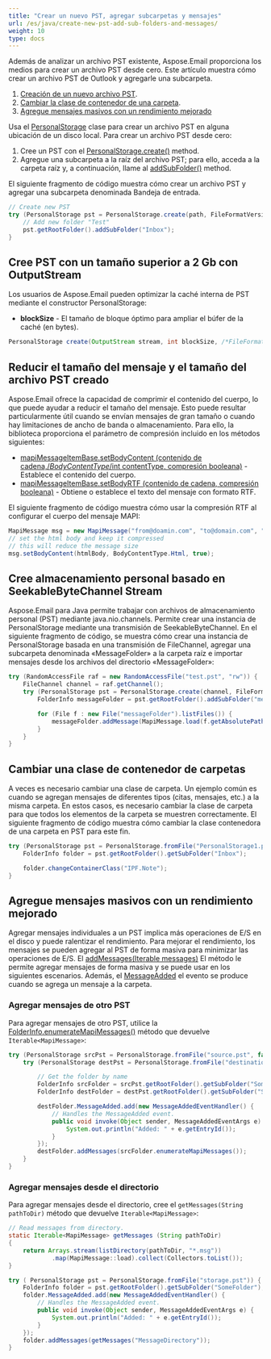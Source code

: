 ```yaml
---
title: "Crear un nuevo PST, agregar subcarpetas y mensajes"
url: /es/java/create-new-pst-add-sub-folders-and-messages/
weight: 10
type: docs
---
```



Además de analizar un archivo PST existente, Aspose.Email proporciona los medios para crear un archivo PST desde cero. Este artículo muestra cómo crear un archivo PST de Outlook y agregarle una subcarpeta.

1. [Creación de un nuevo archivo PST](#creating-a-new-pst-file-and-add-subfolders).
1. [Cambiar la clase de contenedor de una carpeta](#changing-a-folders-container-class).
1. [Agregue mensajes masivos con un rendimiento mejorado](#add-bulk-messages-with-improved-performance)

Usa el [PersonalStorage](https://reference.aspose.com/email/java/com.aspose.email/personalstorage/) clase para crear un archivo PST en alguna ubicación de un disco local. Para crear un archivo PST desde cero:

1. Cree un PST con el [PersonalStorage.create()](https://reference.aspose.com/email/java/com.aspose.email/personalstorage/#create-java.io.OutputStream-int-) method.
1. Agregue una subcarpeta a la raíz del archivo PST; para ello, acceda a la carpeta raíz y, a continuación, llame al [addSubFolder()](https://reference.aspose.com/email/java/com.aspose.email/folderinfo/#addSubFolder-java.lang.String-) method.

El siguiente fragmento de código muestra cómo crear un archivo PST y agregar una subcarpeta denominada Bandeja de entrada.

```java
// Create new PST
try (PersonalStorage pst = PersonalStorage.create(path, FileFormatVersion.Unicode)) {
    // Add new folder "Test"
    pst.getRootFolder().addSubFolder("Inbox");
}
```
## **Cree PST con un tamaño superior a 2 Gb con OutputStream**

Los usuarios de Aspose.Email pueden optimizar la caché interna de PST mediante el constructor PersonalStorage:

- **blockSize** - El tamaño de bloque óptimo para ampliar el búfer de la caché (en bytes).

```java
PersonalStorage create(OutputStream stream, int blockSize, /*FileFormatVersion*/int version)
```
## **Reducir el tamaño del mensaje y el tamaño del archivo PST creado**

Aspose.Email ofrece la capacidad de comprimir el contenido del cuerpo, lo que puede ayudar a reducir el tamaño del mensaje. Esto puede resultar particularmente útil cuando se envían mensajes de gran tamaño o cuando hay limitaciones de ancho de banda o almacenamiento. Para ello, la biblioteca proporciona el parámetro de compresión incluido en los métodos siguientes:

- [mapiMessageItemBase.setBodyContent (contenido de cadena,/*BodyContentType*/int contentType, compresión booleana)](https://reference.aspose.com/email/java/com.aspose.email/mapimessageitembase/#setBodyContent-java.lang.String-int-boolean-) - Establece el contenido del cuerpo.
- [mapiMessageItemBase.setBodyRTF (contenido de cadena, compresión booleana)](https://reference.aspose.com/email/java/com.aspose.email/mapimessageitembase/#setBodyRtf-java.lang.String-boolean-) - Obtiene o establece el texto del mensaje con formato RTF.

El siguiente fragmento de código muestra cómo usar la compresión RTF al configurar el cuerpo del mensaje MAPI:

```java
MapiMessage msg = new MapiMessage("from@doamin.com", "to@domain.com", "subject", "body");
// set the html body and keep it compressed
// this will reduce the message size
msg.setBodyContent(htmlBody, BodyContentType.Html, true);
```
## **Cree almacenamiento personal basado en SeekableByteChannel Stream**

Aspose.Email para Java permite trabajar con archivos de almacenamiento personal (PST) mediante java.nio.channels. Permite crear una instancia de PersonalStorage mediante una transmisión de SeekableByteChannel. En el siguiente fragmento de código, se muestra cómo crear una instancia de PersonalStorage basada en una transmisión de FileChannel, agregar una subcarpeta denominada «MessageFolder» a la carpeta raíz e importar mensajes desde los archivos del directorio «MessageFolder»:


```cs
try (RandomAccessFile raf = new RandomAccessFile("test.pst", "rw")) {
    FileChannel channel = raf.getChannel();
    try (PersonalStorage pst = PersonalStorage.create(channel, FileFormatVersion.Unicode)) {
        FolderInfo messageFolder = pst.getRootFolder().addSubFolder("messageFolder");

        for (File f : new File("messageFolder").listFiles()) {
            messageFolder.addMessage(MapiMessage.load(f.getAbsolutePath()));
        }
    }
}
```


## **Cambiar una clase de contenedor de carpetas**

A veces es necesario cambiar una clase de carpeta. Un ejemplo común es cuando se agregan mensajes de diferentes tipos (citas, mensajes, etc.) a la misma carpeta. En estos casos, es necesario cambiar la clase de carpeta para que todos los elementos de la carpeta se muestren correctamente. El siguiente fragmento de código muestra cómo cambiar la clase contenedora de una carpeta en PST para este fin.

```java
try (PersonalStorage pst = PersonalStorage.fromFile("PersonalStorage1.pst")) {
    FolderInfo folder = pst.getRootFolder().getSubFolder("Inbox");

    folder.changeContainerClass("IPF.Note");
}
```

## **Agregue mensajes masivos con un rendimiento mejorado**

Agregar mensajes individuales a un PST implica más operaciones de E/S en el disco y puede ralentizar el rendimiento. Para mejorar el rendimiento, los mensajes se pueden agregar al PST de forma masiva para minimizar las operaciones de E/S.
El [addMessages(Iterable<MapiMessage> messages)](https://reference.aspose.com/email/java/com.aspose.email/folderinfo/#addMessages-java.lang.Iterable-com.aspose.email.MapiMessage--) El método le permite agregar mensajes de forma masiva y se puede usar en los siguientes escenarios. Además, el [MessageAdded](https://reference.aspose.com/email/java/com.aspose.email/folderinfo/#MessageAdded) el evento se produce cuando se agrega un mensaje a la carpeta.

### **Agregar mensajes de otro PST**

Para agregar mensajes de otro PST, utilice la [FolderInfo.enumerateMapiMessages()](https://reference.aspose.com/email/java/com.aspose.email/folderinfo/#enumerateMapiMessages--) método que devuelve `Iterable<MapiMessage>`:

```java
try (PersonalStorage srcPst = PersonalStorage.fromFile("source.pst", false)) {
    try (PersonalStorage destPst = PersonalStorage.fromFile("destination.pst")) {

        // Get the folder by name
        FolderInfo srcFolder = srcPst.getRootFolder().getSubFolder("SomeFolder");
        FolderInfo destFolder = destPst.getRootFolder().getSubFolder("SomeFolder");

        destFolder.MessageAdded.add(new MessageAddedEventHandler() {
            // Handles the MessageAdded event.
            public void invoke(Object sender, MessageAddedEventArgs e) {
                System.out.println("Added: " + e.getEntryId());
            }
        });
        destFolder.addMessages(srcFolder.enumerateMapiMessages());
    }
}
```

### **Agregar mensajes desde el directorio**

Para agregar mensajes desde el directorio, cree el `getMessages(String pathToDir)` método que devuelve `Iterable<MapiMessage>`:

```java
// Read messages from directory.
static Iterable<MapiMessage> getMessages (String pathToDir)
{
    return Arrays.stream(listDirectory(pathToDir, "*.msg"))
            .map(MapiMessage::load).collect(Collectors.toList());
}

try ( PersonalStorage pst = PersonalStorage.fromFile("storage.pst")) {
    FolderInfo folder = pst.getRootFolder().getSubFolder("SomeFolder");
    folder.MessageAdded.add(new MessageAddedEventHandler() {
        // Handles the MessageAdded event.
        public void invoke(Object sender, MessageAddedEventArgs e) {
            System.out.println("Added: " + e.getEntryId());
        }
    });
    folder.addMessages(getMessages("MessageDirectory"));
}
```

